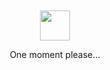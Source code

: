 <div align="center">
  <br>
  <br>
  <a href="https://github.com/iamyuu">
		<img src="https://github.githubassets.com/images/mona-loading-dark.gif" width="48" height="48">
	</a>
  <p>One moment please...</p>
  <br>
  <br>
</a>